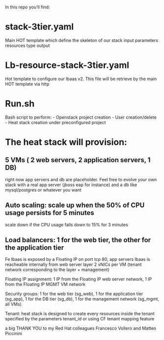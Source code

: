 In this repo you’ll find:

# stack-3tier.yaml 

   Main HOT template which define the skeleton of our stack
    input parameters
    resources type
    output

# Lb-resource-stack-3tier.yaml

   Hot template to configure our lbaas v2. 
   This file will be retrieve by the main HOT template via http 
   
# Run.sh 

   Bash script to perform:
     - Openstack project creation
     - User creation/delete
     - Heat stack creation under preconfigured project

  
# The heat stack will provision:

## 5 VMs ( 2 web servers, 2 application servers, 1 DB)
right now app servers and db are placeholder. Feel free to evolve your own stack 
with a real app server (jboss eap for instance) and a db like mysql/postgres or whatever you want
  
## Auto scaling: scale up when the 50% of CPU usage persists for 5 minutes
scale down if the CPU usage falls down to 15% for 3 minutes
  
## Load balancers: 1 for the web tier, the other for the application tier
Fe lbaas is exposed by a Floating IP on port tcp 80, app servers lbaas is reacheable internally from web server layer
2 vNICs per VM (tenant network corresponding to the layer + management)
  
Floating IP assignment: 1 IP from the Floating IP web server network, 1 IP from the Floating IP MGMT VM network
  
Security groups: 1 for the web tier (sg_web), 1 for the application tier (sg_app), 1 for the DB tier (sg_db), 1 for the management network (sg_mgmt, all VMs) 
   
Tenant: heat stack is designed to create every resources inside the tenant specified by the parameters tenant_id or using CF tenant mapping feature



a big THANK YOU to my Red Hat colleagues Francesco Vollero and Matteo Piccinini

